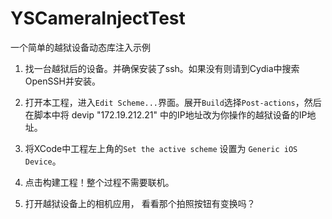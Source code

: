 # YSCameraInjectTest
一个简单的越狱设备动态库注入示例


1.	找一台越狱后的设备。并确保安装了ssh。如果没有则请到Cydia中搜索OpenSSH并安装。


2. 打开本工程，进入`Edit Scheme...`界面。展开`Build`选择`Post-actions`，然后在脚本中将 devip "172.19.212.21" 中的IP地址改为你操作的越狱设备的IP地址。

3. 将XCode中工程左上角的`Set the active scheme` 设置为 `Generic iOS Device`。

4. 点击构建工程！整个过程不需要联机。

5. 打开越狱设备上的相机应用， 看看那个拍照按钮有变换吗？

